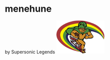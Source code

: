 # menehune
by Supersonic Legends
<img src="https://github.com/HACC2023/Supersonic-Legends/blob/main/uhmenehune-transparent.png" style="width:150"/>


